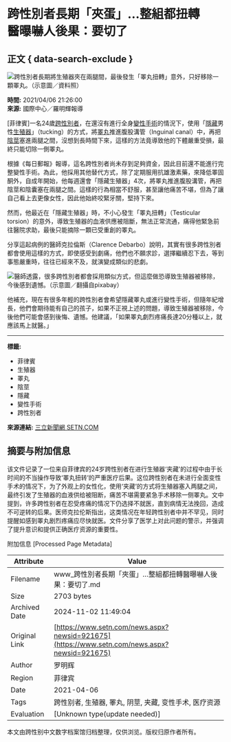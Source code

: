 # 跨性別者長期「夾蛋」…整組都扭轉　醫曝嚇人後果：要切了

## 正文 { data-search-exclude }


![跨性別者長期將生殖器夾在兩腿間，最後發生「睪丸扭轉」意外，只好移除一顆睪丸。（示意圖／資料照）](https://attach.setn.com/newsimages/2018/03/05/1270165-PH.jpg)

**時間:** 2021/04/06 21:26:00  
**來源:** 國際中心／羅明輝報導  

[菲律賓]一名24歲[跨性別者](Klist.aspx?TagID=88239)，在還沒有進行全身[變性手術](Klist.aspx?TagID=65283)的情況下，使用「[隱藏](Klist.aspx?TagID=50100)男性[生殖器](Klist.aspx?TagID=5114)」（tucking）的方式，將[睪丸](Klist.aspx?TagID=13214)推進腹股溝管（Inguinal canal）中，再把[陰莖](Klist.aspx?TagID=18219)塞進兩腿之間，沒想到長時間下來，這樣的方法竟導致他的下體嚴重受損，最終只能切除一側睪丸。

根據《每日郵報》報導，這名跨性別者尚未存到足夠資金，因此目前還不能進行完整變性手術。為此，他採用其他替代方式，除了定期服用抗雄激素藥，來降低睪固酮外，自成年開始，他每週還會「隱藏生殖器」4次，將睪丸推進腹股溝管，再把陰莖和陰囊塞在兩腿之間。這樣的行為相當不舒服，甚至讓他痛苦不堪，但為了讓自己看上去更像女性，因此他始終咬緊牙關，堅持下來。

然而，他最近在「隱藏生殖器」時，不小心發生「睪丸扭轉」（Testicular torsion）的意外，導致生殖器的血液供應被阻斷，無法正常流通，痛得他緊急前往醫院求助，最後只能摘除一顆已受重創的睪丸。

分享這起病例的醫師克拉倫斯（Clarence Debarbo）說明，其實有很多跨性別者都會使用這樣的方式，即使感受到劇痛，他們也不願求診，選擇繼續忍下去，等到事態嚴重時，往往已經來不及，就演變成類似的悲劇。

![醫師透露，很多跨性別者都會採用類似方式，但這麼做恐導致生殖器被移除，今後感到遺憾。（示意圖／翻攝自pixabay）](https://attach.setn.com/newsimages/2017/10/13/1093541-PH.jpg)

他補充，現在有很多年輕的跨性別者會希望隱藏睪丸或進行變性手術，但隨年紀增長，他們會期待能有自己的孩子，如果不正視上述的問題，導致生殖器被移除，今後他們可能會感到後悔、遺憾。他建議，「如果睪丸劇烈疼痛長達20分種以上，就應該馬上就醫。」

---

**標籤:**  
- 菲律賓  
- 生殖器  
- 睪丸  
- 陰莖  
- 隱藏  
- 變性手術  
- 跨性別者  

**來源連結:** [三立新聞網 SETN.COM](https://www.setn.com/News.aspx?NewsID=921675)

## 摘要与附加信息

<!-- tcd_abstract -->
该文件记录了一位来自菲律宾的24岁跨性别者在进行生殖器‘夹藏’的过程中由于长时间的不当操作导致‘睪丸扭转’的严重医疗后果。这位跨性别者在未进行全面变性手术的情况下，为了外观上的女性化，使用‘夹藏’的方式将生殖器塞入两腿之间，最终引发了生殖器的血液供给被阻断，痛苦不堪需要紧急手术移除一侧睪丸。文中提到，许多跨性别者在忍受疼痛的情况下仍选择不就医，直到病情无法挽回，造成不可逆转的后果。医师克拉伦斯指出，这类情况在年轻跨性别者中并不罕见，同时提醒如感到睪丸剧烈疼痛应尽快就医。文件分享了医学上对此问题的警示，并强调了提升意识和提供正确医疗资源的重要性。
<!-- tcd_abstract_end -->

附加信息 [Processed Page Metadata]

| Attribute       | Value                                  |
|-----------------|----------------------------------------|
| Filename        | www_跨性別者長期「夾蛋」…整組都扭轉醫曝嚇人後果：要切了.md                             |
| Size            | 2703 bytes                           |
| Archived Date   | 2024-11-02 11:49:04                             |
| Original Link   | [https://www.setn.com/news.aspx?newsid=921675](https://www.setn.com/news.aspx?newsid=921675)                       |
| Author          | 罗明辉                               |
| Region          | 菲律宾                               |
| Date            | 2021-04-06                                 |
| Tags            | 跨性别者, 生殖器, 睪丸, 阴莖, 夹藏, 变性手术, 医疗资源                                 |
| Evaluation            | [Unknown type(update needed)]                                 |
<!-- tcd_table_end -->

本文由跨性别中文数字档案馆归档整理，仅供浏览。版权归原作者所有。
